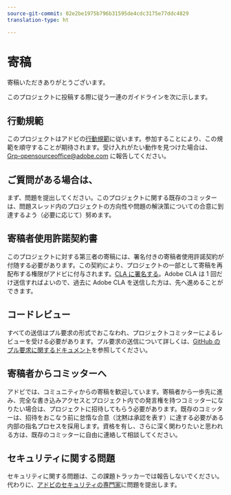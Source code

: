 ```yaml
---
source-git-commit: 02e2be1975b796b31595de4cdc3175e77ddc4829
translation-type: ht

---
```

# 寄稿

寄稿いただきありがとうございます。

このプロジェクトに投稿する際に従う一連のガイドラインを次に示します。

## 行動規範

このプロジェクトはアドビの[行動規範](code-of-conduct.md)に従います。参加することにより、この規範を順守することが期待されます。受け入れがたい動作を見つけた場合は、[Grp-opensourceoffice@adobe.com](mailto:Grp-opensourceoffice@adobe.com) に報告してください。

## ご質問がある場合は、

まず、問題を提出してください。このプロジェクトに関する既存のコミッターは、問題スレッド内のプロジェクトの方向性や問題の解決策についての合意に到達するよう（必要に応じて）努めます。

## 寄稿者使用許諾契約書

このプロジェクトに対する第三者の寄稿には、署名付きの寄稿者使用許諾契約が付随する必要があります。この契約により、プロジェクトの一部として寄稿を再配布する権限がアドビに付与されます。[CLA に署名する](https://opensource.adobe.com/cla.html)。Adobe CLA は 1 回だけ送信すればよいので、過去に Adobe CLA を送信した方は、先へ進めることができます。

## コードレビュー

すべての送信はプル要求の形式でおこなわれ、プロジェクトコミッターによるレビューを受ける必要があります。プル要求の送信について詳しくは、[GitHub のプル要求に関するドキュメント](https://help.github.com/jp/articles/about-pull-requests/)を参照してください。

<!--
Lastly, please follow the [pull request template](PULL_REQUEST_TEMPLATE.md) when
submitting a pull request!
-->

## 寄稿者からコミッターへ

アドビでは、コミュニティからの寄稿を歓迎しています。寄稿者から一歩先に進み、完全な書き込みアクセスとプロジェクト内での発言権を持つコミッターになりたい場合は、プロジェクトに招待してもらう必要があります。既存のコミッターは、招待をおこなう前に怠惰な合意（沈黙は承認を表す）に達する必要がある内部の指名プロセスを採用します。資格を有し、さらに深く関わりたいと思われる方は、既存のコミッターに自由に連絡して相談してください。

## セキュリティに関する問題

セキュリティに関する問題は、この課題トラッカーでは報告しないでください。代わりに、[アドビのセキュリティの専門家](https://helpx.adobe.com/jp/security/alertus.html)に問題を提出します。
